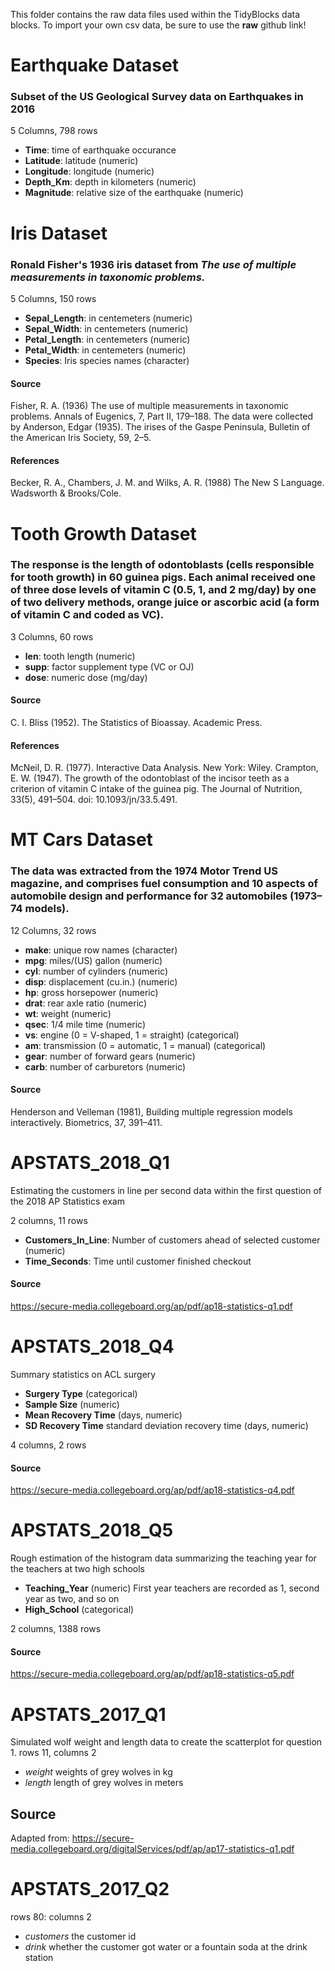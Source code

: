 This folder contains the raw data files used within the TidyBlocks data blocks. 
To import your own csv data, be sure to use the **raw** github link!

# Earthquake Dataset
### Subset of the US Geological Survey data on Earthquakes in 2016

5 Columns, 798 rows

* **Time**: time of earthquake occurance
* **Latitude**: latitude (numeric)
* **Longitude**: longitude (numeric)
* **Depth_Km**: depth in kilometers (numeric)
* **Magnitude**: relative size of the earthquake (numeric)

# Iris Dataset

### Ronald Fisher's 1936 iris dataset from *The use of multiple measurements in taxonomic problems.* 

5 Columns, 150 rows

* **Sepal_Length**: in centemeters (numeric)
* **Sepal_Width**: in centemeters (numeric)
* **Petal_Length**: in centemeters (numeric)
* **Petal_Width**: in centemeters (numeric)
* **Species**: Iris species names (character)

#### Source
Fisher, R. A. (1936) The use of multiple measurements in taxonomic problems. Annals of Eugenics, 7, Part II, 179–188.
The data were collected by Anderson, Edgar (1935). The irises of the Gaspe Peninsula, Bulletin of the American Iris Society, 59, 2–5.

#### References
Becker, R. A., Chambers, J. M. and Wilks, A. R. (1988) The New S Language. Wadsworth & Brooks/Cole.

# Tooth Growth Dataset

### The response is the length of odontoblasts (cells responsible for tooth growth) in 60 guinea pigs. Each animal received one of three dose levels of vitamin C (0.5, 1, and 2 mg/day) by one of two delivery methods, orange juice or ascorbic acid (a form of vitamin C and coded as VC).

3 Columns, 60 rows

* **len**: tooth length (numeric)
* **supp**: factor supplement type (VC or OJ)
* **dose**: numeric dose (mg/day)

#### Source
C. I. Bliss (1952). The Statistics of Bioassay. Academic Press.

#### References
McNeil, D. R. (1977). Interactive Data Analysis. New York: Wiley.
Crampton, E. W. (1947). The growth of the odontoblast of the incisor teeth as a criterion of vitamin C intake of the guinea pig. The Journal of Nutrition, 33(5), 491–504. doi: 10.1093/jn/33.5.491.

# MT Cars Dataset

### The data was extracted from the 1974 Motor Trend US magazine, and comprises fuel consumption and 10 aspects of automobile design and performance for 32 automobiles (1973–74 models).

12 Columns, 32 rows

* **make**: unique row names (character)
* **mpg**: miles/(US) gallon (numeric)
* **cyl**: number of cylinders (numeric)
* **disp**: displacement (cu.in.) (numeric)
* **hp**: gross horsepower (numeric)
* **drat**: rear axle ratio (numeric)
* **wt**: weight (numeric)
* **qsec**: 1/4 mile time (numeric)
* **vs**: engine (0 = V-shaped, 1 = straight) (categorical)
* **am**: transmission (0 = automatic, 1 = manual) (categorical)
* **gear**: number of forward gears (numeric)
* **carb**: number of carburetors (numeric)

#### Source
Henderson and Velleman (1981), Building multiple regression models interactively. Biometrics, 37, 391–411.


# APSTATS_2018_Q1

Estimating the customers in line per second data within the first question of the 2018 AP Statistics exam

2 columns, 11 rows

* **Customers_In_Line**: Number of customers ahead of selected customer (numeric)
* **Time_Seconds**: Time until customer finished checkout

#### Source
https://secure-media.collegeboard.org/ap/pdf/ap18-statistics-q1.pdf

# APSTATS_2018_Q4

Summary statistics on ACL surgery 

* **Surgery Type** (categorical)
* **Sample Size** (numeric)
* **Mean Recovery Time** (days, numeric)
* **SD Recovery Time** standard deviation recovery time (days, numeric)

4 columns, 2 rows

#### Source
https://secure-media.collegeboard.org/ap/pdf/ap18-statistics-q4.pdf

# APSTATS_2018_Q5

Rough estimation of the histogram data summarizing the teaching year for the teachers at two high schools

* **Teaching_Year** (numeric) First year teachers are recorded as 1, second year as two, and so on
* **High_School** (categorical) 

2 columns, 1388 rows

#### Source
https://secure-media.collegeboard.org/ap/pdf/ap18-statistics-q5.pdf

# APSTATS_2017_Q1

Simulated wolf weight and length data to create the scatterplot for question 1.
rows 11, columns 2

* *weight* weights of grey wolves in kg
* *length* length of grey wolves in meters

## Source 
Adapted from: https://secure-media.collegeboard.org/digitalServices/pdf/ap/ap17-statistics-q1.pdf

# APSTATS_2017_Q2

rows 80: columns 2

* *customers* the customer id
* *drink* whether the customer got water or a fountain soda at the drink station